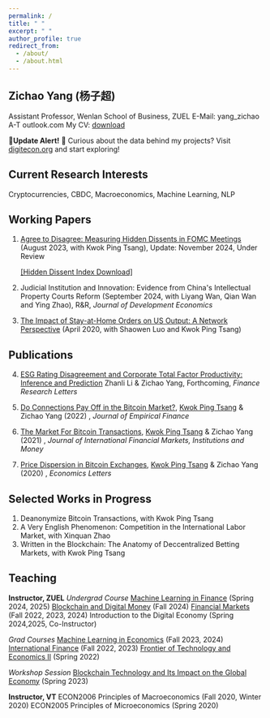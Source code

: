```yaml
---
permalink: /
title: " "
excerpt: " "
author_profile: true
redirect_from: 
  - /about/
  - /about.html
---
```

## Zichao Yang (杨子超)
Assistant Professor, Wenlan School of Business, ZUEL
E-Mail: yang_zichao A-T outlook.com
My CV: [download](https://www.dropbox.com/scl/fi/n20rhbwlj1ei4e4ky7lr2/ZichaoYang_CV.pdf?rlkey=8nv1czbm9egvl9057e04fyttk&dl=0)

🔔**Update Alert!** 🔔 Curious about the data behind my projects? Visit [digitecon.org](https://www.digitecon.org) and start exploring!

## Current Research Interests
Cryptocurrencies, CBDC, Macroeconomics, Machine Learning, NLP

## Working Papers
1. [Agree to Disagree: Measuring Hidden Dissents in FOMC Meetings](https://ssrn.com/abstract=4546049) (August 2023, with Kwok Ping Tsang), Update: November 2024, Under Review

   [[Hidden Dissent Index Download]](https://www.digitecon.org/hidden-dissent-index)

3. Judicial Institution and Innovation: Evidence from China's Intellectual Property Courts Reform (September 2024, with Liyang Wan, Qian Wan and Ying Zhao), R&R, *Journal of Development Economics*

4. [The Impact of Stay-at-Home Orders on US Output: A Network Perspective](https://ssrn.com/abstract=3571866) (April 2020, with Shaowen Luo and Kwok Ping Tsang)

## Publications
4. [ESG Rating Disagreement and Corporate Total Factor Productivity: Inference and Prediction](https://ssrn.com/abstract=4936528) Zhanli Li & Zichao Yang, Forthcoming, *Finance Research Letters*

3. [Do Connections Pay Off in the Bitcoin Market?](https://doi.org/10.1016/j.jempfin.2022.02.001), [Kwok Ping Tsang](https://sites.google.com/site/byrontkp/kwok-ping-tsang) & Zichao Yang (2022) , *Journal of Empirical Finance*

2. [The Market For Bitcoin Transactions](https://doi.org/10.1016/j.intfin.2021.101282), [Kwok Ping Tsang](https://sites.google.com/site/byrontkp/kwok-ping-tsang) & Zichao Yang (2021) , *Journal of International Financial Markets, Institutions and Money*

1. [Price Dispersion in Bitcoin Exchanges](https://doi.org/10.1016/j.econlet.2020.109379), [Kwok Ping Tsang](https://sites.google.com/site/byrontkp/kwok-ping-tsang) & Zichao Yang (2020) , *Economics Letters*

## Selected Works in Progress
1. Deanonymize Bitcoin Transactions, with Kwok Ping Tsang
1. A Very English Phenomenon: Competition in the International Labor Market, with Xinquan Zhao
1. Written in the Blockchain: The Anatomy of Deccentralized Betting Markets, with Kwok Ping Tsang

## Teaching
**Instructor, ZUEL**
*Undergrad Course*
[Machine Learning in Finance](https://yzc.me/teaching/zuel-ml_undergrad) (Spring 2024, 2025)
[Blockchain and Digital Money](https://yzc.me/teaching/zuel-blockchain_money) (Fall 2024)
[Financial Markets](https://yzc.me/teaching/zuel-finmkt) (Fall 2022, 2023, 2024)
Introduction to the Digital Economy (Spring 2024,2025, Co-Instructor)

*Grad Courses*
[Machine Learning in Economics](https://yzc.me/teaching/zuel-ml_grad) (Fall 2023, 2024)
[International Finance](https://yzc.me/teaching/zuel-intfin) (Fall 2022, 2023)
[Frontier of Technology and Economics II](https://yzc.me/teaching/zuel-frontier) (Spring 2022)

*Workshop Session*
[Blockchain Technology and Its Impact on the Global Economy](https://yzc.me/teaching/btc-talk) (Spring 2023)

**Instructor, VT**
ECON2006 Principles of Macroeconomics (Fall 2020, Winter 2020)
ECON2005 Principles of Microeconomics (Spring 2020)

